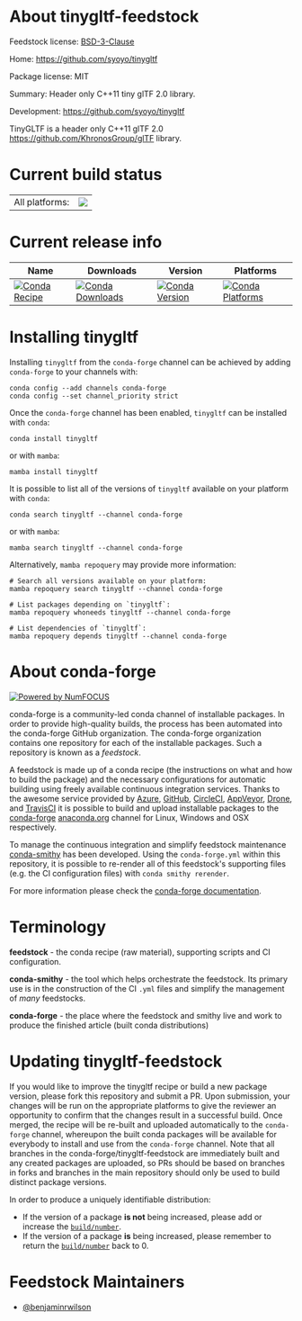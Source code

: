 About tinygltf-feedstock
========================

Feedstock license: [BSD-3-Clause](https://github.com/conda-forge/tinygltf-feedstock/blob/main/LICENSE.txt)

Home: https://github.com/syoyo/tinygltf

Package license: MIT

Summary: Header only C++11 tiny glTF 2.0 library.

Development: https://github.com/syoyo/tinygltf

TinyGLTF is a header only C++11 glTF 2.0 https://github.com/KhronosGroup/glTF library.


Current build status
====================


<table><tr><td>All platforms:</td>
    <td>
      <a href="https://dev.azure.com/conda-forge/feedstock-builds/_build/latest?definitionId=13010&branchName=main">
        <img src="https://dev.azure.com/conda-forge/feedstock-builds/_apis/build/status/tinygltf-feedstock?branchName=main">
      </a>
    </td>
  </tr>
</table>

Current release info
====================

| Name | Downloads | Version | Platforms |
| --- | --- | --- | --- |
| [![Conda Recipe](https://img.shields.io/badge/recipe-tinygltf-green.svg)](https://anaconda.org/conda-forge/tinygltf) | [![Conda Downloads](https://img.shields.io/conda/dn/conda-forge/tinygltf.svg)](https://anaconda.org/conda-forge/tinygltf) | [![Conda Version](https://img.shields.io/conda/vn/conda-forge/tinygltf.svg)](https://anaconda.org/conda-forge/tinygltf) | [![Conda Platforms](https://img.shields.io/conda/pn/conda-forge/tinygltf.svg)](https://anaconda.org/conda-forge/tinygltf) |

Installing tinygltf
===================

Installing `tinygltf` from the `conda-forge` channel can be achieved by adding `conda-forge` to your channels with:

```
conda config --add channels conda-forge
conda config --set channel_priority strict
```

Once the `conda-forge` channel has been enabled, `tinygltf` can be installed with `conda`:

```
conda install tinygltf
```

or with `mamba`:

```
mamba install tinygltf
```

It is possible to list all of the versions of `tinygltf` available on your platform with `conda`:

```
conda search tinygltf --channel conda-forge
```

or with `mamba`:

```
mamba search tinygltf --channel conda-forge
```

Alternatively, `mamba repoquery` may provide more information:

```
# Search all versions available on your platform:
mamba repoquery search tinygltf --channel conda-forge

# List packages depending on `tinygltf`:
mamba repoquery whoneeds tinygltf --channel conda-forge

# List dependencies of `tinygltf`:
mamba repoquery depends tinygltf --channel conda-forge
```


About conda-forge
=================

[![Powered by
NumFOCUS](https://img.shields.io/badge/powered%20by-NumFOCUS-orange.svg?style=flat&colorA=E1523D&colorB=007D8A)](https://numfocus.org)

conda-forge is a community-led conda channel of installable packages.
In order to provide high-quality builds, the process has been automated into the
conda-forge GitHub organization. The conda-forge organization contains one repository
for each of the installable packages. Such a repository is known as a *feedstock*.

A feedstock is made up of a conda recipe (the instructions on what and how to build
the package) and the necessary configurations for automatic building using freely
available continuous integration services. Thanks to the awesome service provided by
[Azure](https://azure.microsoft.com/en-us/services/devops/), [GitHub](https://github.com/),
[CircleCI](https://circleci.com/), [AppVeyor](https://www.appveyor.com/),
[Drone](https://cloud.drone.io/welcome), and [TravisCI](https://travis-ci.com/)
it is possible to build and upload installable packages to the
[conda-forge](https://anaconda.org/conda-forge) [anaconda.org](https://anaconda.org/)
channel for Linux, Windows and OSX respectively.

To manage the continuous integration and simplify feedstock maintenance
[conda-smithy](https://github.com/conda-forge/conda-smithy) has been developed.
Using the ``conda-forge.yml`` within this repository, it is possible to re-render all of
this feedstock's supporting files (e.g. the CI configuration files) with ``conda smithy rerender``.

For more information please check the [conda-forge documentation](https://conda-forge.org/docs/).

Terminology
===========

**feedstock** - the conda recipe (raw material), supporting scripts and CI configuration.

**conda-smithy** - the tool which helps orchestrate the feedstock.
                   Its primary use is in the construction of the CI ``.yml`` files
                   and simplify the management of *many* feedstocks.

**conda-forge** - the place where the feedstock and smithy live and work to
                  produce the finished article (built conda distributions)


Updating tinygltf-feedstock
===========================

If you would like to improve the tinygltf recipe or build a new
package version, please fork this repository and submit a PR. Upon submission,
your changes will be run on the appropriate platforms to give the reviewer an
opportunity to confirm that the changes result in a successful build. Once
merged, the recipe will be re-built and uploaded automatically to the
`conda-forge` channel, whereupon the built conda packages will be available for
everybody to install and use from the `conda-forge` channel.
Note that all branches in the conda-forge/tinygltf-feedstock are
immediately built and any created packages are uploaded, so PRs should be based
on branches in forks and branches in the main repository should only be used to
build distinct package versions.

In order to produce a uniquely identifiable distribution:
 * If the version of a package **is not** being increased, please add or increase
   the [``build/number``](https://docs.conda.io/projects/conda-build/en/latest/resources/define-metadata.html#build-number-and-string).
 * If the version of a package **is** being increased, please remember to return
   the [``build/number``](https://docs.conda.io/projects/conda-build/en/latest/resources/define-metadata.html#build-number-and-string)
   back to 0.

Feedstock Maintainers
=====================

* [@benjaminrwilson](https://github.com/benjaminrwilson/)

